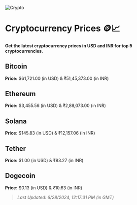 
![Crypto](https://www.techguide.com.au/wp-content/uploads/2020/11/crypto3.jpeg)

# Cryptocurrency Prices 🪙📈

#### Get the latest cryptocurrency prices in USD and INR for top 5 cryptocurrencies.

## Bitcoin

**Price:** $61,721.00 (in USD) & ₹51,45,373.00 (in INR)

## Ethereum

**Price:** $3,455.56 (in USD) & ₹2,88,073.00 (in INR)

## Solana

**Price:** $145.83 (in USD) & ₹12,157.06 (in INR)

## Tether

**Price:** $1.00 (in USD) & ₹83.27 (in INR)

## Dogecoin

**Price:** $0.13 (in USD) & ₹10.63 (in INR)

> _Last Updated: 6/28/2024, 12:17:31 PM (in GMT)_
